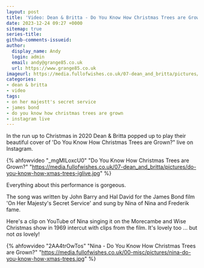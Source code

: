```yaml
---
layout: post
title: 'Video: Dean & Britta - Do You Know How Christmas Trees are Grown?'
date: 2023-12-24 09:27 +0000
sitemap: true
series-title:
github-comments-issueid:
author:
  display_name: Andy
  login: admin
  email: andy@grange85.co.uk
  url: https://www.grange85.co.uk
imageurl: https://media.fullofwishes.co.uk/07-dean_and_britta/pictures/do-you-know-how-xmas-trees-iglive.jpg
categories:
- dean & britta
- video
tags:
- on her majestt's secret service
- james bond
- do you know how christmas trees are grown
- instagram live
---
```

In the run up to Christmas in 2020 Dean & Britta popped up to play their beautiful cover of 'Do You Know How Christmas Trees are Grown?" live on Instagram.

{% ahfowvideo "_mgMlLoxcU0" "Do You Know How Christmas Trees are Grown?" "https://media.fullofwishes.co.uk/07-dean_and_britta/pictures/do-you-know-how-xmas-trees-iglive.jpg" %}

Everything about this performance is gorgeous.

The song was written by John Barry and Hal David for the James Bond film 'On Her Majesty's Secret Service' and sung by Nina of Nina and Frederik fame.

Here's a clip on YouTube of Nina singing it on the Morecambe and Wise Christmas show in 1969 intercut with clips from the film. It's lovely too ... but not _as_ lovely!

{% ahfowvideo "2AA4trOwTos" "Nina - Do You Know How Christmas Trees are Grown?" "https://media.fullofwishes.co.uk/00-misc/pictures/nina-do-you-know-how-xmas-trees.jpg" %}

